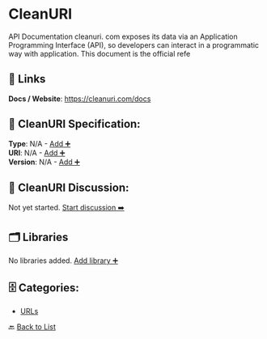 # CleanURI

API Documentation cleanuri. com exposes its data via an Application Programming Interface (API), so developers can interact in a programmatic way with application.  This document is the official refe

##  🔗 Links
**Docs / Website**: https://cleanuri.com/docs

## 🧬 CleanURI Specification:
**Type**: N/A - [Add ➕](https://github.com/apis-list/apis-list/edit/main/apis.yaml#L3334)  
**URI**: N/A - [Add ➕](https://github.com/apis-list/apis-list/edit/main/apis.yaml#L3334)  
**Version**: N/A - [Add ➕](https://github.com/apis-list/apis-list/edit/main/apis.yaml#L3334)

## 💬 CleanURI Discussion:
Not yet started. [Start discussion ➡️](https://github.com/apis-list/apis-list/discussions/new)

## 🗂️ Libraries

No libraries added. [Add library ➕](https://github.com/apis-list/apis-list/edit/main/apis.yaml#L3334)    


## 🗄️ Categories:
- [URLs](https://github.com/apis-list/apis-list#urls-)

🔙  [Back to List](https://github.com/apis-list/apis-list)
